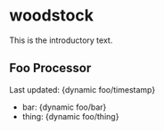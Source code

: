 woodstock
=========
This is the introductory text.

Foo Processor
-------------
Last updated: {dynamic foo/timestamp}

* bar: {dynamic foo/bar}
* thing: {dynamic foo/thing}

